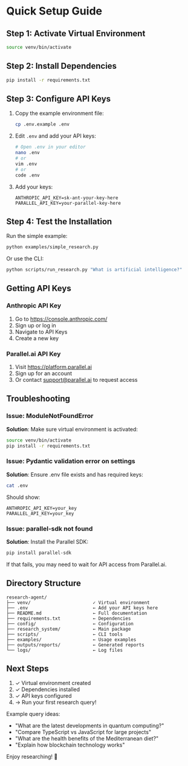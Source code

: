 # Quick Setup Guide

## Step 1: Activate Virtual Environment

```bash
source venv/bin/activate
```

## Step 2: Install Dependencies

```bash
pip install -r requirements.txt
```

## Step 3: Configure API Keys

1. Copy the example environment file:
   ```bash
   cp .env.example .env
   ```

2. Edit `.env` and add your API keys:
   ```bash
   # Open .env in your editor
   nano .env
   # or
   vim .env
   # or
   code .env
   ```

3. Add your keys:
   ```
   ANTHROPIC_API_KEY=sk-ant-your-key-here
   PARALLEL_API_KEY=your-parallel-key-here
   ```

## Step 4: Test the Installation

Run the simple example:

```bash
python examples/simple_research.py
```

Or use the CLI:

```bash
python scripts/run_research.py "What is artificial intelligence?"
```

## Getting API Keys

### Anthropic API Key
1. Go to https://console.anthropic.com/
2. Sign up or log in
3. Navigate to API Keys
4. Create a new key

### Parallel.ai API Key
1. Visit https://platform.parallel.ai
2. Sign up for an account
3. Or contact support@parallel.ai to request access

## Troubleshooting

### Issue: ModuleNotFoundError

**Solution**: Make sure virtual environment is activated:
```bash
source venv/bin/activate
pip install -r requirements.txt
```

### Issue: Pydantic validation error on settings

**Solution**: Ensure .env file exists and has required keys:
```bash
cat .env
```

Should show:
```
ANTHROPIC_API_KEY=your_key
PARALLEL_API_KEY=your_key
```

### Issue: parallel-sdk not found

**Solution**: Install the Parallel SDK:
```bash
pip install parallel-sdk
```

If that fails, you may need to wait for API access from Parallel.ai.

## Directory Structure

```
research-agent/
├── venv/                       ✓ Virtual environment
├── .env                        ← Add your API keys here
├── README.md                   ← Full documentation
├── requirements.txt            ← Dependencies
├── config/                     ← Configuration
├── research_system/            ← Main package
├── scripts/                    ← CLI tools
├── examples/                   ← Usage examples
├── outputs/reports/            ← Generated reports
└── logs/                       ← Log files
```

## Next Steps

1. ✓ Virtual environment created
2. ✓ Dependencies installed
3. ✓ API keys configured
4. → Run your first research query!

Example query ideas:
- "What are the latest developments in quantum computing?"
- "Compare TypeScript vs JavaScript for large projects"
- "What are the health benefits of the Mediterranean diet?"
- "Explain how blockchain technology works"

Enjoy researching! 🚀
